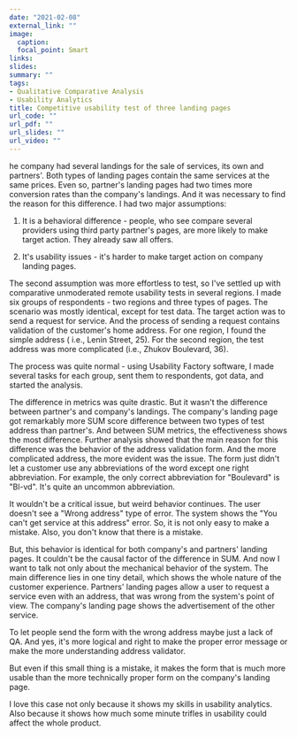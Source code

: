 ```yaml
---
date: "2021-02-08"
external_link: ""
image:
  caption: 
  focal_point: Smart
links:
slides: 
summary: ""
tags:
- Qualitative Comparative Analysis
- Usability Analytics
title: Competitive usability test of three landing pages
url_code: ""
url_pdf: ""
url_slides: ""
url_video: ""
---
```


he company had several landings for the sale of services, its own and partners'. Both types of landing pages contain the same services at the same prices. Even so, partner's landing pages had two times more conversion rates than the company's landings. And it was necessary to find the reason for this difference.
I had two major assumptions:

1. It is a behavioral difference - people, who see compare several providers using third party partner's pages, are more likely to make target action. They already saw all offers.

2. It's usability issues - it's harder to make target action on company landing pages.

The second assumption was more effortless to test, so I've settled up with comparative unmoderated remote usability tests in several regions. 
I made six groups of respondents - two regions and three types of pages. The scenario was mostly identical, except for test data. The target action was to send a request for service. And the process of sending a request contains validation of the customer's home address. For one region, I found the simple address ( i.e., Lenin Street, 25). For the second region, the test address was more complicated (i.e., Zhukov Boulevard, 36). 

The process was quite normal - using Usability Factory software, I made several tasks for each group, sent them to respondents, got data, and started the analysis.

The difference in metrics was quite drastic. But it wasn't the difference between partner's and company's landings. The company's landing page got remarkably more SUM score difference between two types of test address than partner's. And between SUM metrics, the effectiveness shows the most difference. 
Further analysis showed that the main reason for this difference was the behavior of the address validation form. And the more complicated address, the more evident was the issue. 
The form just didn't let a customer use any abbreviations of the word except one right abbreviation. For example, the only correct abbreviation for "Boulevard" is "Bl-vd". It's quite an uncommon abbreviation.

It wouldn't be a critical issue, but weird behavior continues. The user doesn't see a "Wrong address" type of error. The system shows the "You can't get service at this address" error. 
So, it is not only easy to make a mistake. Also, you don't know that there is a mistake. 

But, this behavior is identical for both company's and partners' landing pages. It couldn't be the causal factor of the difference in SUM. 
And now I want to talk not only about the mechanical behavior of the system. The main difference lies in one tiny detail, which shows the whole nature of the customer experience. 
Partners' landing pages allow a user to request a service even with an address, that was wrong from the system's point of view. The company's landing page shows the advertisement of the other service. 

To let people send the form with the wrong address maybe just a lack of QA. And yes, it's more logical and right to make the proper error message or make the more understanding address validator. 

But even if this small thing is a mistake, it makes the form that is much more usable than the more technically proper form on the company's landing page.

I love this case not only because it shows my skills in usability analytics. Also because it shows how much some minute trifles in usability could affect the whole product. 

